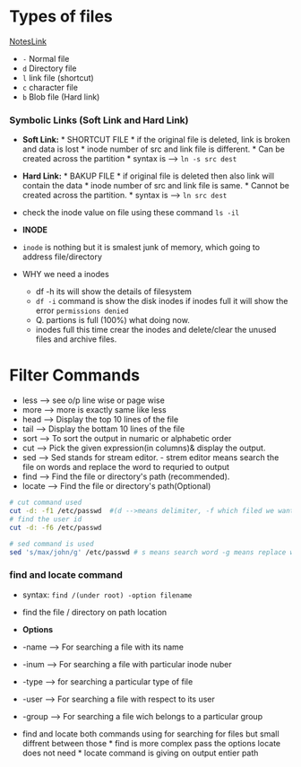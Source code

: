# Types of files 

[NotesLink](https://freshertube.com/category/linux/)

* `-`     Normal file
* `d`     Directory file
* `l`     link file (shortcut)
* `c`     character file
* `b`     Blob file (Hard link)


### Symbolic Links (Soft Link and Hard Link)

* **Soft Link:**
      * SHORTCUT FILE
      * if the original file is deleted, link is broken and data is lost
      * inode number of src and link file is different.
      * Can be created across the partition 
      * syntax is --> `ln -s src dest`

* **Hard Link:**
      * BAKUP FILE
      * if original file is deleted then also link will contain the data 
      * inode number of src and link file is same.
      * Cannot be created across the partition.
      *  syntax is --> `ln src dest`

* check the inode value on file using these command `ls -il`
* **INODE**
* `inode` is nothing but it is smalest junk of memory, which going to address file/directory 

* WHY we need a inodes 
    - df -h its will show the details of filesystem 
    - `df -i` command is show the disk inodes if inodes full it will show the error `permissions denied`
    - Q. partions is full (100%) what doing now.
    - inodes full this time crear the inodes and delete/clear the unused files and archive files.



# Filter Commands 

- less      --> see o/p line wise or page wise
- more      --> more is exactly same like less
- head      --> Display the top 10 lines of the file
- tail      --> Display the bottam 10 lines of the file
- sort      --> To sort the output in numaric or alphabetic order
- cut       --> Pick the given expression(in columns)& display the output.
- sed       --> Sed stands for stream editor.
            - strem editor means search the file on words and replace the word to requried to output 
- find      --> Find the file or directory's path (recommended).
- locate    --> Find the file or directory's path(Optional)

```bash
# cut command used 
cut -d: -f1 /etc/passwd  #(d -->means delimiter, -f which filed we want)
# find the user id 
cut -d: -f6 /etc/passwd

# sed command is used 
sed 's/max/john/g' /etc/passwd # s means search word -g means replace word 

```
  
### find and locate command 

* syntax: `find /(under root) -option filename`
* find the file / directory on path location

* **Options**
* -name     --> For searching a file with its name
* -inum     --> For searching a file with particular inode nuber
* -type     --> for searching a particular type of file
* -user     --> For searching a file with respect to its user
* -group    --> For searching a file wich belongs to a particular group 

* find and locate both commands using for searching for files but small diffrent between those 
      * find is more complex pass the options locate does not need
      * locate command is giving on output entier path




